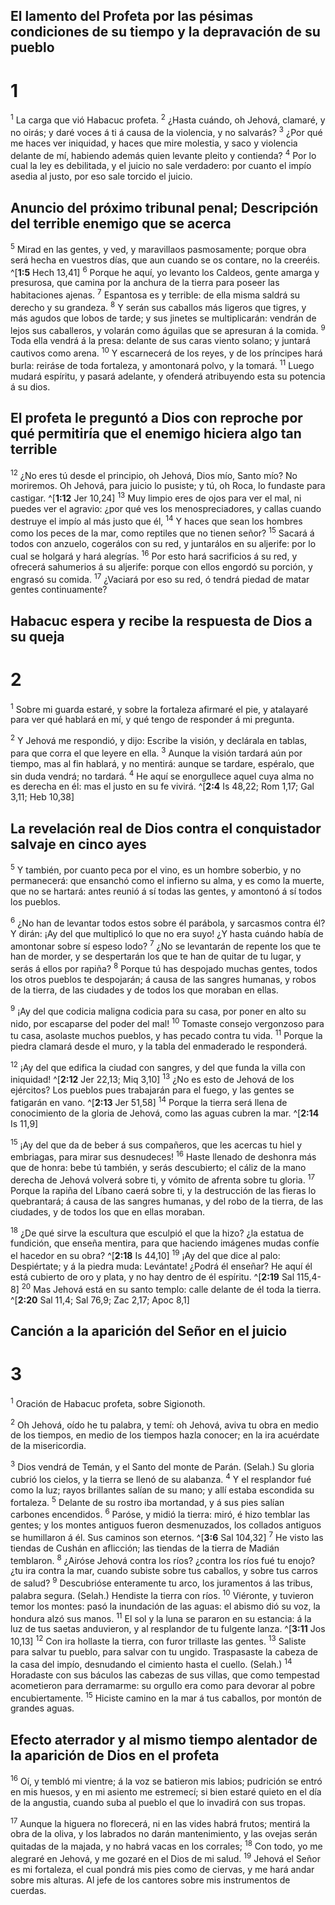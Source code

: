 ## El lamento del Profeta por las pésimas condiciones de su tiempo y la depravación de su pueblo
# 1 
<sup class='bibleverse'>1</sup> La carga que vió Habacuc profeta. <sup class='bibleverse'>2</sup> ¿Hasta cuándo, oh Jehová, clamaré, y no oirás; y daré voces á ti á causa de la violencia, y no salvarás? <sup class='bibleverse'>3</sup> ¿Por qué me haces ver iniquidad, y haces que mire molestia, y saco y violencia delante de mí, habiendo además quien levante pleito y contienda? <sup class='bibleverse'>4</sup> Por lo cual la ley es debilitada, y el juicio no sale verdadero: por cuanto el impío asedia al justo, por eso sale torcido el juicio. 

## Anuncio del próximo tribunal penal; Descripción del terrible enemigo que se acerca
<sup class='bibleverse'>5</sup> Mirad en las gentes, y ved, y maravillaos pasmosamente; porque obra será hecha en vuestros días, que aun cuando se os contare, no la creeréis. ^[**1:5** Hech 13,41] <sup class='bibleverse'>6</sup> Porque he aquí, yo levanto los Caldeos, gente amarga y presurosa, que camina por la anchura de la tierra para poseer las habitaciones ajenas. <sup class='bibleverse'>7</sup> Espantosa es y terrible: de ella misma saldrá su derecho y su grandeza. <sup class='bibleverse'>8</sup> Y serán sus caballos más ligeros que tigres, y más agudos que lobos de tarde; y sus jinetes se multiplicarán: vendrán de lejos sus caballeros, y volarán como águilas que se apresuran á la comida. <sup class='bibleverse'>9</sup> Toda ella vendrá á la presa: delante de sus caras viento solano; y juntará cautivos como arena. <sup class='bibleverse'>10</sup> Y escarnecerá de los reyes, y de los príncipes hará burla: reiráse de toda fortaleza, y amontonará polvo, y la tomará. <sup class='bibleverse'>11</sup> Luego mudará espíritu, y pasará adelante, y ofenderá atribuyendo esta su potencia á su dios. 


## El profeta le preguntó a Dios con reproche por qué permitiría que el enemigo hiciera algo tan terrible
<sup class='bibleverse'>12</sup> ¿No eres tú desde el principio, oh Jehová, Dios mío, Santo mío? No moriremos. Oh Jehová, para juicio lo pusiste; y tú, oh Roca, lo fundaste para castigar. ^[**1:12** Jer 10,24] <sup class='bibleverse'>13</sup> Muy limpio eres de ojos para ver el mal, ni puedes ver el agravio: ¿por qué ves los menospreciadores, y callas cuando destruye el impío al más justo que él, <sup class='bibleverse'>14</sup> Y haces que sean los hombres como los peces de la mar, como reptiles que no tienen señor? <sup class='bibleverse'>15</sup> Sacará á todos con anzuelo, cogerálos con su red, y juntarálos en su aljerife: por lo cual se holgará y hará alegrías. <sup class='bibleverse'>16</sup> Por esto hará sacrificios á su red, y ofrecerá sahumerios á su aljerife: porque con ellos engordó su porción, y engrasó su comida. <sup class='bibleverse'>17</sup> ¿Vaciará por eso su red, ó tendrá piedad de matar gentes continuamente?
 

## Habacuc espera y recibe la respuesta de Dios a su queja
# 2 
<sup class='bibleverse'>1</sup> Sobre mi guarda estaré, y sobre la fortaleza afirmaré el pie, y atalayaré para ver qué hablará en mí, y qué tengo de responder á mi pregunta. 

<sup class='bibleverse'>2</sup> Y Jehová me respondió, y dijo: Escribe la visión, y declárala en tablas, para que corra el que leyere en ella. <sup class='bibleverse'>3</sup> Aunque la visión tardará aún por tiempo, mas al fin hablará, y no mentirá: aunque se tardare, espéralo, que sin duda vendrá; no tardará. <sup class='bibleverse'>4</sup> He aquí se enorgullece aquel cuya alma no es derecha en él: mas el justo en su fe vivirá. ^[**2:4** Is 48,22; Rom 1,17; Gal 3,11; Heb 10,38] 


## La revelación real de Dios contra el conquistador salvaje en cinco ayes
<sup class='bibleverse'>5</sup> Y también, por cuanto peca por el vino, es un hombre soberbio, y no permanecerá: que ensanchó como el infierno su alma, y es como la muerte, que no se hartará: antes reunió á sí todas las gentes, y amontonó á sí todos los pueblos. 

<sup class='bibleverse'>6</sup> ¿No han de levantar todos estos sobre él parábola, y sarcasmos contra él? Y dirán: ¡Ay del que multiplicó lo que no era suyo! ¿Y hasta cuándo había de amontonar sobre sí espeso lodo? <sup class='bibleverse'>7</sup> ¿No se levantarán de repente los que te han de morder, y se despertarán los que te han de quitar de tu lugar, y serás á ellos por rapiña? <sup class='bibleverse'>8</sup> Porque tú has despojado muchas gentes, todos los otros pueblos te despojarán; á causa de las sangres humanas, y robos de la tierra, de las ciudades y de todos los que moraban en ellas. 

<sup class='bibleverse'>9</sup> ¡Ay del que codicia maligna codicia para su casa, por poner en alto su nido, por escaparse del poder del mal! <sup class='bibleverse'>10</sup> Tomaste consejo vergonzoso para tu casa, asolaste muchos pueblos, y has pecado contra tu vida. <sup class='bibleverse'>11</sup> Porque la piedra clamará desde el muro, y la tabla del enmaderado le responderá. 

<sup class='bibleverse'>12</sup> ¡Ay del que edifica la ciudad con sangres, y del que funda la villa con iniquidad! ^[**2:12** Jer 22,13; Miq 3,10] <sup class='bibleverse'>13</sup> ¿No es esto de Jehová de los ejércitos? Los pueblos pues trabajarán para el fuego, y las gentes se fatigarán en vano. ^[**2:13** Jer 51,58] <sup class='bibleverse'>14</sup> Porque la tierra será llena de conocimiento de la gloria de Jehová, como las aguas cubren la mar. ^[**2:14** Is 11,9] 
  

<sup class='bibleverse'>15</sup> ¡Ay del que da de beber á sus compañeros, que les acercas tu hiel y embriagas, para mirar sus desnudeces! <sup class='bibleverse'>16</sup> Haste llenado de deshonra más que de honra: bebe tú también, y serás descubierto; el cáliz de la mano derecha de Jehová volverá sobre ti, y vómito de afrenta sobre tu gloria. <sup class='bibleverse'>17</sup> Porque la rapiña del Líbano caerá sobre ti, y la destrucción de las fieras lo quebrantará; á causa de las sangres humanas, y del robo de la tierra, de las ciudades, y de todos los que en ellas moraban. 

<sup class='bibleverse'>18</sup> ¿De qué sirve la escultura que esculpió el que la hizo? ¿la estatua de fundición, que enseña mentira, para que haciendo imágenes mudas confíe el hacedor en su obra? ^[**2:18** Is 44,10] <sup class='bibleverse'>19</sup> ¡Ay del que dice al palo: Despiértate; y á la piedra muda: Levántate! ¿Podrá él enseñar? He aquí él está cubierto de oro y plata, y no hay dentro de él espíritu. ^[**2:19** Sal 115,4-8] <sup class='bibleverse'>20</sup> Mas Jehová está en su santo templo: calle delante de él toda la tierra. ^[**2:20** Sal 11,4; Sal 76,9; Zac 2,17; Apoc 8,1] 
   

## Canción a la aparición del Señor en el juicio
# 3 
<sup class='bibleverse'>1</sup> Oración de Habacuc profeta, sobre Sigionoth. 

<sup class='bibleverse'>2</sup> Oh Jehová, oído he tu palabra, y temí: oh Jehová, aviva tu obra en medio de los tiempos, en medio de los tiempos hazla conocer; en la ira acuérdate de la misericordia. 

<sup class='bibleverse'>3</sup> Dios vendrá de Temán, y el Santo del monte de Parán. (Selah.) Su gloria cubrió los cielos, y la tierra se llenó de su alabanza. <sup class='bibleverse'>4</sup> Y el resplandor fué como la luz; rayos brillantes salían de su mano; y allí estaba escondida su fortaleza. <sup class='bibleverse'>5</sup> Delante de su rostro iba mortandad, y á sus pies salían carbones encendidos. <sup class='bibleverse'>6</sup> Paróse, y midió la tierra: miró, é hizo temblar las gentes; y los montes antiguos fueron desmenuzados, los collados antiguos se humillaron á él. Sus caminos son eternos. ^[**3:6** Sal 104,32] <sup class='bibleverse'>7</sup> He visto las tiendas de Cushán en aflicción; las tiendas de la tierra de Madián temblaron. <sup class='bibleverse'>8</sup> ¿Airóse Jehová contra los ríos? ¿contra los ríos fué tu enojo? ¿tu ira contra la mar, cuando subiste sobre tus caballos, y sobre tus carros de salud? <sup class='bibleverse'>9</sup> Descubrióse enteramente tu arco, los juramentos á las tribus, palabra segura. (Selah.) Hendiste la tierra con ríos. <sup class='bibleverse'>10</sup> Viéronte, y tuvieron temor los montes: pasó la inundación de las aguas: el abismo dió su voz, la hondura alzó sus manos. <sup class='bibleverse'>11</sup> El sol y la luna se pararon en su estancia: á la luz de tus saetas anduvieron, y al resplandor de tu fulgente lanza. ^[**3:11** Jos 10,13] <sup class='bibleverse'>12</sup> Con ira hollaste la tierra, con furor trillaste las gentes. <sup class='bibleverse'>13</sup> Saliste para salvar tu pueblo, para salvar con tu ungido. Traspasaste la cabeza de la casa del impío, desnudando el cimiento hasta el cuello. (Selah.) <sup class='bibleverse'>14</sup> Horadaste con sus báculos las cabezas de sus villas, que como tempestad acometieron para derramarme: su orgullo era como para devorar al pobre encubiertamente. <sup class='bibleverse'>15</sup> Hiciste camino en la mar á tus caballos, por montón de grandes aguas. 
 

## Efecto aterrador y al mismo tiempo alentador de la aparición de Dios en el profeta
<sup class='bibleverse'>16</sup> Oí, y tembló mi vientre; á la voz se batieron mis labios; pudrición se entró en mis huesos, y en mi asiento me estremecí; si bien estaré quieto en el día de la angustia, cuando suba al pueblo el que lo invadirá con sus tropas. 

<sup class='bibleverse'>17</sup> Aunque la higuera no florecerá, ni en las vides habrá frutos; mentirá la obra de la oliva, y los labrados no darán mantenimiento, y las ovejas serán quitadas de la majada, y no habrá vacas en los corrales; <sup class='bibleverse'>18</sup> Con todo, yo me alegraré en Jehová, y me gozaré en el Dios de mi salud. <sup class='bibleverse'>19</sup> Jehová el Señor es mi fortaleza, el cual pondrá mis pies como de ciervas, y me hará andar sobre mis alturas. Al jefe de los cantores sobre mis instrumentos de cuerdas. 